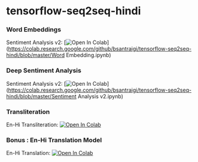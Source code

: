 # tensorflow-seq2seq-hindi

### Word Embeddings
Sentiment Analysis v2: [![Open In Colab](https://colab.research.google.com/assets/colab-badge.svg)](https://colab.research.google.com/github/bsantraigi/tensorflow-seq2seq-hindi/blob/master/Word Embedding.ipynb)

### Deep Sentiment Analysis
Sentiment Analysis v2: [![Open In Colab](https://colab.research.google.com/assets/colab-badge.svg)](https://colab.research.google.com/github/bsantraigi/tensorflow-seq2seq-hindi/blob/master/Sentiment Analysis v2.ipynb)

### Transliteration
En-Hi Transliteration: [![Open In Colab](https://colab.research.google.com/assets/colab-badge.svg)](https://colab.research.google.com/github/bsantraigi/tensorflow-seq2seq-hindi/blob/master/Transliteration.ipynb)


### Bonus : En-Hi Translation Model 
En-Hi Translation: [![Open In Colab](https://colab.research.google.com/assets/colab-badge.svg)](https://colab.research.google.com/github/bsantraigi/tensorflow-seq2seq-hindi/blob/master/TranslateMe.ipynb)


